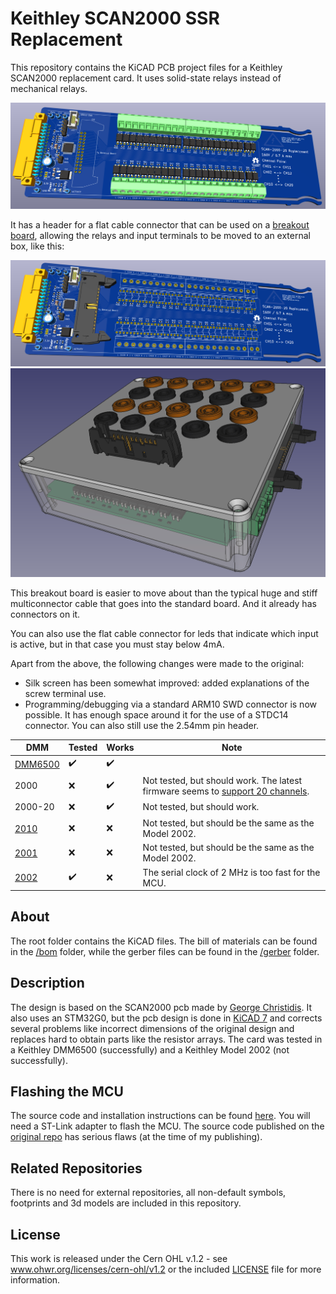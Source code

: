 Keithley SCAN2000 SSR Replacement
===================

This repository contains the KiCAD PCB project files for a Keithley SCAN2000 replacement card. It uses solid-state relays instead of mechanical relays.

![Keithley SCAN2000 board](images/pcb.png)

It has a header for a flat cable connector that can be used on a [breakout board](https://github.com/hb020/SCAN2000_breakout), allowing the relays and input terminals to be moved to an external box, like this:

![Keithley SCAN2000 board, for breakout](images/pcb_for_breakout.png)
![breakout case](images/breakout_case.png)

This breakout board is easier to move about than the typical huge and stiff multiconnector cable that goes into the standard board. And it already has connectors on it.

You can also use the flat cable connector for leds that indicate which input is active, but in that case you must stay below 4mA.

Apart from the above, the following changes were made to the original:

* Silk screen has been somewhat improved: added explanations of the screw terminal use.
* Programming/debugging via a standard ARM10 SWD connector is now possible. It has enough space around it for the use of a STDC14 connector. You can also still use the 2.54mm pin header.

|DMM|Tested|Works|Note|
|--|--|--|--|
|[DMM6500](https://www.tek.com/en/products/keithley/digital-multimeter/dmm6500)|:heavy_check_mark:|:heavy_check_mark:||
|2000|:x:|:heavy_check_mark:|Not tested, but should work. The latest firmware seems to [support 20 channels](https://www.eevblog.com/forum/circuit-studio/example-project-20-channel-solid-state-scan-card-for-k2000-dmm/msg3101128/#msg3101128).|
|2000-20|:x:|:heavy_check_mark:|Not tested, but should work.|
|[2010](https://www.tek.com/en/products/keithley/digital-multimeter/2010-series)|:x:|:x:|Not tested, but should be the same as the Model 2002.|
|[2001](https://www.tek.com/en/products/keithley/digital-multimeter/2001-series)|:x:|:x:|Not tested, but should be the same as the Model 2002.|
|[2002](https://www.tek.com/en/products/keithley/digital-multimeter/2002-series)|:heavy_check_mark:|:x:|The serial clock of 2 MHz is too fast for the MCU.|

About
-----
The root folder contains the KiCAD files. The bill of materials can be found in the [/bom](bom/) folder, while the gerber files can be found in the [/gerber](gerber/) folder.

Description
-------------------
The design is based on the SCAN2000 pcb made by [George Christidis](https://github.com/macgeorge/SCAN2000STM32). It also uses an STM32G0, but the pcb design is done in [KiCAD 7](https://www.kicad.org/) and corrects several problems like incorrect dimensions of the original design and replaces hard to obtain parts like the resistor arrays. The card was tested in a Keithley DMM6500 (successfully) and a Keithley Model 2002 (not successfully).

Flashing the MCU
-------------------
The source code and installation instructions can be found [here](https://github.com/hb020/SCAN2000_Firmware). You will need a ST-Link adapter to flash the MCU.
The source code published on the [original repo](https://github.com/PatrickBaus/SCAN2000_Firmware) has serious flaws (at the time of my publishing).

Related Repositories
--------------------

There is no need for external repositories, all non-default symbols, footprints and 3d models are included in this repository.

License
-------
This work is released under the Cern OHL v.1.2 - see www.ohwr.org/licenses/cern-ohl/v1.2 or the included [LICENSE](LICENSE) file for more information.
